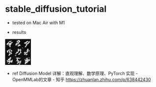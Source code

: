 # stable_diffusion_tutorial

- tested on Mac Air with M1

- results 

![img](assets/diffusion.jpg)

- ref Diffusion Model 详解：直观理解、数学原理、PyTorch 实现 - OpenMMLab的文章 - 知乎
https://zhuanlan.zhihu.com/p/638442430

